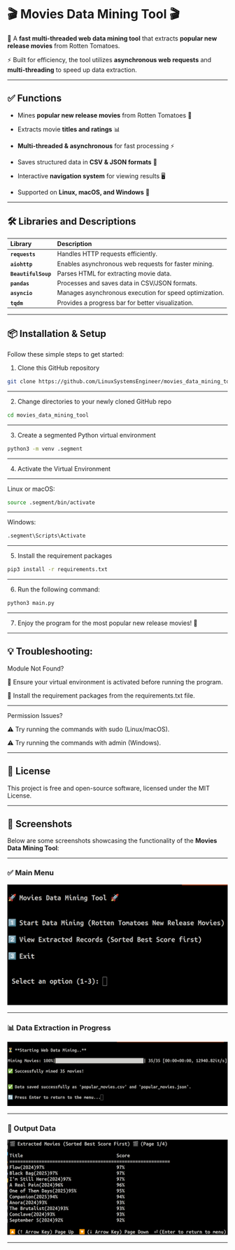 
# 🎬 Movies Data Mining Tool 🎬

🔎 A **fast multi-threaded web data mining tool** that extracts **popular new release movies** from Rotten Tomatoes.  

⚡ Built for efficiency, the tool utilizes **asynchronous web requests** and **multi-threading** to speed up data extraction.

---


## ✅ Functions
- Mines **popular new release movies** from Rotten Tomatoes 🎥

- Extracts movie **titles and ratings** 📊

- **Multi-threaded & asynchronous** for fast processing ⚡

- Saves structured data in **CSV & JSON formats** 📂

- Interactive **navigation system** for viewing results 🖥️

- Supported on **Linux, macOS, and Windows** 🏁

---

## 🛠️ Libraries and Descriptions

| Library        | Description                                           |
| :------------ | :---------------------------------------------------- |
| **`requests`**    | Handles HTTP requests efficiently.                  |
| **`aiohttp`**     | Enables asynchronous web requests for faster mining. |
| **`BeautifulSoup`** | Parses HTML for extracting movie data.             |
| **`pandas`**      | Processes and saves data in CSV/JSON formats.       |
| **`asyncio`**     | Manages asynchronous execution for speed optimization. |
| **`tqdm`**        | Provides a progress bar for better visualization.   |


---

## 📦 Installation & Setup

Follow these simple steps to get started:

1. Clone this GitHub repository
```bash
git clone https://github.com/LinuxSystemsEngineer/movies_data_mining_tool.git
```

---
2. Change directories to your newly cloned GitHub repo
```bash
cd movies_data_mining_tool
```

---
3. Create a segmented Python virtual environment 
```bash
python3 -m venv .segment
```


---
4. Activate the Virtual Environment

---
Linux or macOS:
```bash
source .segment/bin/activate
```

---
Windows:
```bash
.segment\Scripts\Activate
```

---
5. Install the requirement packages
```bash
pip3 install -r requirements.txt
```


---
6. Run the following command:
```bash
python3 main.py
```

---
7. Enjoy the program for the most popular new release movies! 🍿


---
💡 Troubleshooting:
---
Module Not Found? 

🔎 Ensure your virtual environment is activated before running the program.

🔎 Install the requirement packages from the requirements.txt file.


---
Permission Issues? 

⚠️ Try running the commands with sudo (Linux/macOS).

⚠️ Try running the commands with admin (Windows).

---

📝 License
---
This project is free and open-source software, licensed under the MIT License.

---

## 📸 Screenshots

Below are some screenshots showcasing the functionality of the **Movies Data Mining Tool**:

---

### ✅ Main Menu
![Startup](./img/0001.png)


---
### 📊 Data Extraction in Progress
![Data Mining Progress](./img/0002.png)


---
### 📂 Output Data
![Exported Data](./img/0003.png)

---


